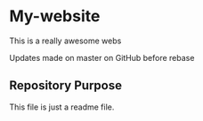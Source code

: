 # My-website

This is a really awesome webs

Updates made on master on GitHub before rebase


## Repository Purpose

This file is just a readme file.

